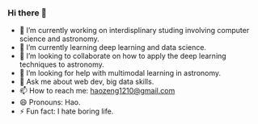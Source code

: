 ### Hi there 👋

- 🔭 I’m currently working on interdisplinary studing involving computer science and astronomy.
- 🌱 I’m currently learning deep learning and data science.
- 👯 I’m looking to collaborate on how to apply the deep learning techniques to astronomy.
- 🤔 I’m looking for help with multimodal learning in astronomy.
- 💬 Ask me about web dev, big data skills.
- 📫 How to reach me: haozeng1210@gmail.com
- 😄 Pronouns: Hao.
- ⚡ Fun fact: I hate boring life.

